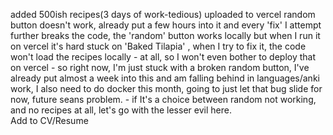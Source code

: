 added 500ish recipes(3 days of work-tedious)
uploaded to vercel
random button doesn't work, already put a few hours into it and every 'fix' 
	I attempt further breaks the code, the 'random' button works locally but when I run it on vercel it's hard stuck on 'Baked Tilapia' , when I try to fix it, the code won't load the recipes locally - at all, so I won't even bother to deploy that on vercel - so right now, I'm just stuck with a broken random button, I've already put almost a week into this and am falling behind in languages/anki work, I also need to do docker this month, going to just let that bug slide for now, future seans problem. - if It's a choice between random not working, and no recipes at all, let's go with the lesser evil here.   
Add to CV/Resume

